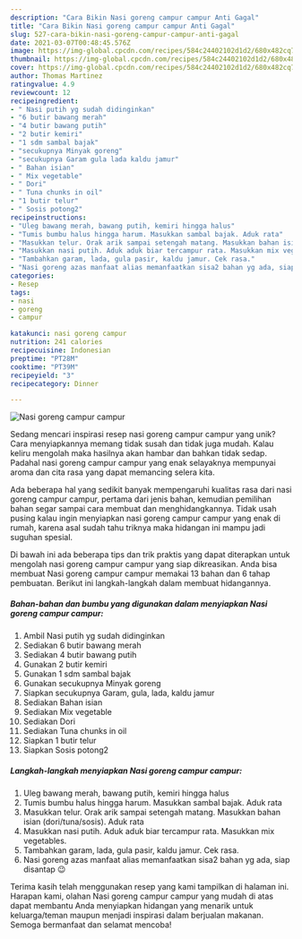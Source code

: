 ```yaml
---
description: "Cara Bikin Nasi goreng campur campur Anti Gagal"
title: "Cara Bikin Nasi goreng campur campur Anti Gagal"
slug: 527-cara-bikin-nasi-goreng-campur-campur-anti-gagal
date: 2021-03-07T00:48:45.576Z
image: https://img-global.cpcdn.com/recipes/584c24402102d1d2/680x482cq70/nasi-goreng-campur-campur-foto-resep-utama.jpg
thumbnail: https://img-global.cpcdn.com/recipes/584c24402102d1d2/680x482cq70/nasi-goreng-campur-campur-foto-resep-utama.jpg
cover: https://img-global.cpcdn.com/recipes/584c24402102d1d2/680x482cq70/nasi-goreng-campur-campur-foto-resep-utama.jpg
author: Thomas Martinez
ratingvalue: 4.9
reviewcount: 12
recipeingredient:
- " Nasi putih yg sudah didinginkan"
- "6 butir bawang merah"
- "4 butir bawang putih"
- "2 butir kemiri"
- "1 sdm sambal bajak"
- "secukupnya Minyak goreng"
- "secukupnya Garam gula lada kaldu jamur"
- " Bahan isian"
- " Mix vegetable"
- " Dori"
- " Tuna chunks in oil"
- "1 butir telur"
- " Sosis potong2"
recipeinstructions:
- "Uleg bawang merah, bawang putih, kemiri hingga halus"
- "Tumis bumbu halus hingga harum. Masukkan sambal bajak. Aduk rata"
- "Masukkan telur. Orak arik sampai setengah matang. Masukkan bahan isian (dori/tuna/sosis). Aduk rata"
- "Masukkan nasi putih. Aduk aduk biar tercampur rata. Masukkan mix vegetables."
- "Tambahkan garam, lada, gula pasir, kaldu jamur. Cek rasa."
- "Nasi goreng azas manfaat alias memanfaatkan sisa2 bahan yg ada, siap disantap 😉"
categories:
- Resep
tags:
- nasi
- goreng
- campur

katakunci: nasi goreng campur 
nutrition: 241 calories
recipecuisine: Indonesian
preptime: "PT28M"
cooktime: "PT39M"
recipeyield: "3"
recipecategory: Dinner

---
```



![Nasi goreng campur campur](https://img-global.cpcdn.com/recipes/584c24402102d1d2/680x482cq70/nasi-goreng-campur-campur-foto-resep-utama.jpg)

Sedang mencari inspirasi resep nasi goreng campur campur yang unik? Cara menyiapkannya memang tidak susah dan tidak juga mudah. Kalau keliru mengolah maka hasilnya akan hambar dan bahkan tidak sedap. Padahal nasi goreng campur campur yang enak selayaknya mempunyai aroma dan cita rasa yang dapat memancing selera kita.



Ada beberapa hal yang sedikit banyak mempengaruhi kualitas rasa dari nasi goreng campur campur, pertama dari jenis bahan, kemudian pemilihan bahan segar sampai cara membuat dan menghidangkannya. Tidak usah pusing kalau ingin menyiapkan nasi goreng campur campur yang enak di rumah, karena asal sudah tahu triknya maka hidangan ini mampu jadi suguhan spesial.


Di bawah ini ada beberapa tips dan trik praktis yang dapat diterapkan untuk mengolah nasi goreng campur campur yang siap dikreasikan. Anda bisa membuat Nasi goreng campur campur memakai 13 bahan dan 6 tahap pembuatan. Berikut ini langkah-langkah dalam membuat hidangannya.

<!--inarticleads1-->

##### Bahan-bahan dan bumbu yang digunakan dalam menyiapkan Nasi goreng campur campur:

1. Ambil  Nasi putih yg sudah didinginkan
1. Sediakan 6 butir bawang merah
1. Sediakan 4 butir bawang putih
1. Gunakan 2 butir kemiri
1. Gunakan 1 sdm sambal bajak
1. Gunakan secukupnya Minyak goreng
1. Siapkan secukupnya Garam, gula, lada, kaldu jamur
1. Sediakan  Bahan isian
1. Sediakan  Mix vegetable
1. Sediakan  Dori
1. Sediakan  Tuna chunks in oil
1. Siapkan 1 butir telur
1. Siapkan  Sosis potong2




<!--inarticleads2-->

##### Langkah-langkah menyiapkan Nasi goreng campur campur:

1. Uleg bawang merah, bawang putih, kemiri hingga halus
1. Tumis bumbu halus hingga harum. Masukkan sambal bajak. Aduk rata
1. Masukkan telur. Orak arik sampai setengah matang. Masukkan bahan isian (dori/tuna/sosis). Aduk rata
1. Masukkan nasi putih. Aduk aduk biar tercampur rata. Masukkan mix vegetables.
1. Tambahkan garam, lada, gula pasir, kaldu jamur. Cek rasa.
1. Nasi goreng azas manfaat alias memanfaatkan sisa2 bahan yg ada, siap disantap 😉




Terima kasih telah menggunakan resep yang kami tampilkan di halaman ini. Harapan kami, olahan Nasi goreng campur campur yang mudah di atas dapat membantu Anda menyiapkan hidangan yang menarik untuk keluarga/teman maupun menjadi inspirasi dalam berjualan makanan. Semoga bermanfaat dan selamat mencoba!
